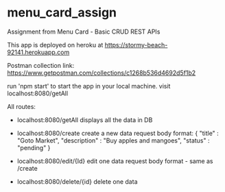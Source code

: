 # menu_card_assign
Assignment from Menu Card - Basic CRUD REST APIs

This app is deployed on heroku at https://stormy-beach-92141.herokuapp.com

Postman collection link: https://www.getpostman.com/collections/c1268b536d4692d5f1b2


run 'npm start' to start the app in your local machine.
visit localhost:8080/getAll

All routes:
  - localhost:8080/getAll
    displays all the data in DB
  
  - localhost:8080/create
    create a new data
    request body format: 
    {
      "title" : "Goto Market",
      "description" : "Buy apples and mangoes",
      "status" : "pending"
    }
  
  - localhost:8080/edit/{Id}
    edit one data
    request body format - same as /create
  
  - localhost:8080/delete/{id}
    delete one data
    
